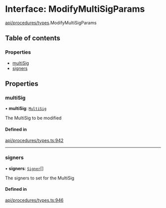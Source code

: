 # Interface: ModifyMultiSigParams

[api/procedures/types](../wiki/api.procedures.types).ModifyMultiSigParams

## Table of contents

### Properties

- [multiSig](../wiki/api.procedures.types.ModifyMultiSigParams#multisig)
- [signers](../wiki/api.procedures.types.ModifyMultiSigParams#signers)

## Properties

### multiSig

• **multiSig**: [`MultiSig`](../wiki/api.entities.MultiSig.MultiSig)

The MultiSig to be modified

#### Defined in

[api/procedures/types.ts:942](https://github.com/PolymeshAssociation/polymesh-sdk/blob/46129005/src/api/procedures/types.ts#L942)

___

### signers

• **signers**: [`Signer`](../wiki/types#signer)[]

The signers to set for the MultiSig

#### Defined in

[api/procedures/types.ts:946](https://github.com/PolymeshAssociation/polymesh-sdk/blob/46129005/src/api/procedures/types.ts#L946)
